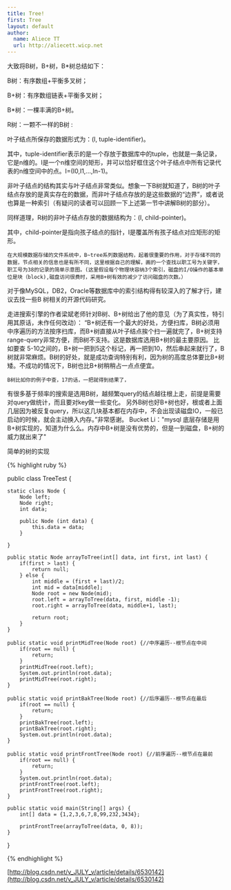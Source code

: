 ```yaml
---
title: Tree!
first: Tree
layout: default
author:
  name: Aliece TT
  url: http://aliecett.wicp.net
---
```


大致将B树，B+树，B*树总结如下：

B树：有序数组+平衡多叉树；

B+树：有序数组链表+平衡多叉树；

B*树：一棵丰满的B+树。

R树：一颗不一样的B树 :

叶子结点所保存的数据形式为：(I, tuple-identifier)。

其中，tuple-identifier表示的是一个存放于数据库中的tuple，也就是一条记录，它是n维的。I是一个n维空间的矩形，并可以恰好框住这个叶子结点中所有记录代表的n维空间中的点。I=(I0,I1,…,In-1)。
      
非叶子结点的结构其实与叶子结点非常类似。想象一下B树就知道了，B树的叶子结点存放的是真实存在的数据，而非叶子结点存放的是这些数据的“边界”，或者说也算是一种索引（有疑问的读者可以回顾一下上述第一节中讲解B树的部分）。
      
同样道理，R树的非叶子结点存放的数据结构为：(I, child-pointer)。

 其中，child-pointer是指向孩子结点的指针，I是覆盖所有孩子结点对应矩形的矩形。

    在大规模数据存储的文件系统中，B~tree系列数据结构，起着很重要的作用，对于存储不同的数据，节点相关的信息也是有所不同，这里根据自己的理解，画的一个查找以职工号为关键字，职工号为38的记录的简单示意图。(这里假设每个物理块容纳3个索引，磁盘的I/O操作的基本单位是块（block),磁盘访问很费时，采用B+树有效的减少了访问磁盘的次数。）
对于像MySQL，DB2，Oracle等数据库中的索引结构得有较深入的了解才行，建议去找一些B 树相关的开源代码研究。

走进搜索引擎的作者梁斌老师针对B树、B+树给出了他的意见（为了真实性，特引用其原话，未作任何改动）： “B+树还有一个最大的好处，方便扫库，B树必须用中序遍历的方法按序扫库，而B+树直接从叶子结点挨个扫一遍就完了，B+树支持range-query非常方便，而B树不支持。这是数据库选用B+树的最主要原因。
    比如要查 5-10之间的，B+树一把到5这个标记，再一把到10，然后串起来就行了，B树就非常麻烦。B树的好处，就是成功查询特别有利，因为树的高度总体要比B+树矮。不成功的情况下，B树也比B+树稍稍占一点点便宜。
   
    B树比如你的例子中查，17的话，一把就得到结果了，
有很多基于频率的搜索是选用B树，越频繁query的结点越往根上走，前提是需要对query做统计，而且要对key做一些变化。
    另外B树也好B+树也好，根或者上面几层因为被反复query，所以这几块基本都在内存中，不会出现读磁盘IO，一般已启动的时候，就会主动换入内存。”非常感谢。
    Bucket Li："mysql 底层存储是用B+树实现的，知道为什么么。内存中B+树是没有优势的，但是一到磁盘，B+树的威力就出来了"
    
 简单的树的实现

{% highlight ruby %}    
    
public class TreeTest {
	
	static class Node {
		Node left;
		Node right;
		int data;
		
		public Node (int data) {
			this.data = data;
		}
		
	}
	
	public static Node arrayToTree(int[] data, int first, int last) {
		if(first > last) {
			return null;
		} else {
			int middle = (first + last)/2;
			int mid = data[middle];
			Node root = new Node(mid);
			root.left = arrayToTree(data, first, middle -1);
			root.right = arrayToTree(data, middle+1, last);
			
			return root;
		}
	}
	
	public static void printMidTree(Node root) {//中序遍历--根节点在中间
		if(root == null) {
			return;
		}
		printMidTree(root.left);
		System.out.println(root.data);
		printMidTree(root.right);
	}
	
	public static void printBakTree(Node root) {//后序遍历--根节点在最后
		if(root == null) {
			return;
		}
		printBakTree(root.left);
		printBakTree(root.right);
		System.out.println(root.data);
	}
	
	public static void printFrontTree(Node root) {//前序遍历--根节点在最前
		if(root == null) {
			return;
		}
		System.out.println(root.data);
		printFrontTree(root.left);
		printFrontTree(root.right);
	}
	
	public static void main(String[] args) {
		int[] data = {1,2,3,6,7,8,99,232,3434};
		
		printFrontTree(arrayToTree(data, 0, 8));
	}

}
   
{% endhighlight %}
 
[http://blog.csdn.net/v_JULY_v/article/details/6530142](http://blog.csdn.net/v_JULY_v/article/details/6530142)
